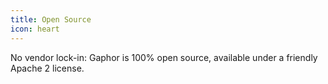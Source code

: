 ```yaml
---
title: Open Source
icon: heart
---
```


No vendor lock-in: Gaphor is 100% open source, available under a friendly Apache 2 license.